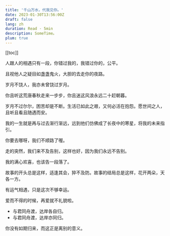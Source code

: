 ```yaml
---
title: '千山万水，代我见你。'
date: 2023-01-30T13:56:00Z
draft: false
lang: zh
duration: Read · 5min
description: SomeTime。
plum: true
---
```


[[toc]]

人跟人的相遇只有一段，你错过我的，我错过你的，公平。

且视他人之疑目如盏盏鬼火，大胆的去走你的夜路。

岁月不饶人，我亦未曾饶过岁月。

你且听这荒唐春秋走来一步步，你且迷这风浪永远二十赶朝暮。

岁月不过尔尔，困苦却是不断。生活已如此之艰，又何必活在抱怨。愿世间之人，且听且看且随遇而安。

我的一生就是再与过去渐行渐远，远到他们仿佛成了长夜中的寒星，将我的未来指引。

你要去哪呀，我们不顺路了喔。

走的突然，我们来不及告别，这样也好，因为我们永远不告别。

我的满心欢喜，也该告一段落了。

故事的开头总是这样，适逢其会，猝不及防。故事的结局总是这样，花开两朵，天各一方。

有运气相遇，只是这次不够幸运。

爱而不得的时候，再爱就不礼貌啦。

- 与君同舟渡，达岸各自归。
- 与君同舟渡，达岸亦同归。

你没有如期归来，而这正是离别的意义。
